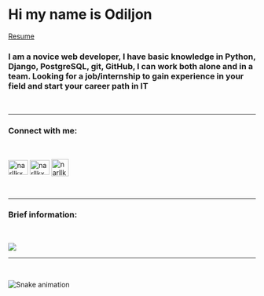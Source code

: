 <h1 align="left">Hi my name is Odiljon</h1>
 <a href="https://odiljon11.netlify.app/" >Resume</a>
<h3 align="left">I am a novice web developer, I have basic knowledge in Python, Django, PostgreSQL, git, GitHub, I can work both alone and in a team. Looking for a job/internship to gain experience in your field and start your career path in IT</h3>
<br>
<hr>
<h3 align="left">Connect with me:</h3>
<br>
<p align="left">
<a href="https://instagram.com/mohirovic" target="blank"><img align="center" src="https://raw.githubusercontent.com/rahuldkjain/github-profile-readme-generator/master/src/images/icons/Social/instagram.svg" alt="narllkx" height="30" width="40" /></a>
<a href="https://t.me/mohirovic" target="blank"><img align="center" src="https://upload.wikimedia.org/wikipedia/commons/8/82/Telegram_logo.svg" alt="narllkx" height="30" width="40" /></a>
<a href="https://vk.com/mohirovic" target="blank"><img align="center" src="https://upload.wikimedia.org/wikipedia/commons/2/21/VK.com-logo.svg" alt="narllkx" height="35" width="35" /></a>
</p>
<br>
<hr>
<h3>Brief information:</h3>
<br>

![](https://github-profile-summary-cards.vercel.app/api/cards/profile-details?username=Odiljon11&theme=solarized_dark)
<br>
<hr>
<br>

![Snake animation](https://github.com/mirsaid-mirzohidov/mirsaid-mirzohidov/blob/output/github-contribution-grid-snake.svg)
